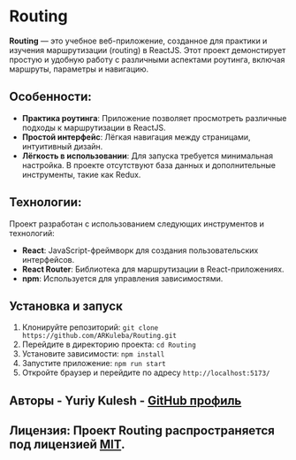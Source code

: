 # Routing

**Routing** — это учебное веб-приложение, созданное для практики и изучения маршрутизации (routing) в ReactJS. Этот проект демонстирует простую и удобную работу с различными аспектами роутинга, включая маршруты, параметры и навигацию.

## Особенности: 

- **Практика роутинга**: Приложение позволяет просмотреть различные подходы к маршрутизации в ReactJS.
- **Простой интерфейс**: Лёгкая навигация между страницами, интуитивный дизайн.
- **Лёгкость в использовании**: Для запуска требуется минимальная настройка. В проекте отсутствуют база данных и дополнительные инструменты, такие как Redux.

## Технологии: 

Проект разработан с использованием следующих инструментов и технологий:
- **React**: JavaScript-фреймворк для создания пользовательских интерфейсов.
- **React Router**: Библиотека для маршрутизации в React-приложениях.
- **npm**: Используется для управления зависимостями.

## **Установка и запуск** 

1. Клонируйте репозиторий:
   `git clone https://github.com/ARKuleba/Routing.git`
2. Перейдите в директорию проекта:
   `cd Routing`
3. Установите зависимости:
   `npm install`
4. Запустите приложение:
   `npm run start`
5. Откройте браузер и перейдите по адресу `http://localhost:5173/`

## Авторы - Yuriy Kulesh - [GitHub профиль](https://github.com/ARKuleba)
## Лицензия: Проект Routing распространяется под лицензией [MIT](https://opensource.org/licenses/MIT).
